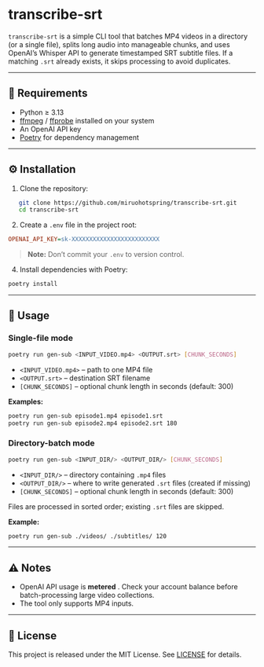 # transcribe-srt

`transcribe-srt` is a simple CLI tool that batches MP4 videos in a directory (or a single file), splits long audio into manageable chunks, and uses OpenAI’s Whisper API to generate timestamped SRT subtitle files. If a matching `.srt` already exists, it skips processing to avoid duplicates.

---

## 🔧 Requirements

- Python ≥ 3.13  
- [ffmpeg](https://ffmpeg.org/) / [ffprobe](https://ffmpeg.org/ffprobe.html) installed on your system  
- An OpenAI API key  
- [Poetry](https://python-poetry.org/) for dependency management

---

## ⚙️ Installation

1. Clone the repository:

```bash
   git clone https://github.com/miruohotspring/transcribe-srt.git
   cd transcribe-srt
```
 
2. Create a `.env` file in the project root:

```ini
OPENAI_API_KEY=sk-XXXXXXXXXXXXXXXXXXXXXXXXX
```

> **Note:**  Don’t commit your `.env` to version control.
 
4. Install dependencies with Poetry:

```bash
poetry install
```

---

## 🚀 Usage 

### Single-file mode 

```bash
poetry run gen-sub <INPUT_VIDEO.mp4> <OUTPUT.srt> [CHUNK_SECONDS]
```
 
- `<INPUT_VIDEO.mp4>` – path to one MP4 file
- `<OUTPUT.srt>` – destination SRT filename
- `[CHUNK_SECONDS]` – optional chunk length in seconds (default: 300)

**Examples:** 

```bash
poetry run gen-sub episode1.mp4 episode1.srt
poetry run gen-sub episode2.mp4 episode2.srt 180
```

### Directory-batch mode 

```bash
poetry run gen-sub <INPUT_DIR/> <OUTPUT_DIR/> [CHUNK_SECONDS]
```

- `<INPUT_DIR/>` – directory containing `.mp4` files
- `<OUTPUT_DIR/>` – where to write generated `.srt` files (created if missing)
- `[CHUNK_SECONDS]` – optional chunk length in seconds (default: 300)

Files are processed in sorted order; existing `.srt` files are skipped.

**Example:** 

```bash
poetry run gen-sub ./videos/ ./subtitles/ 120
```

---

## ⚠️ Notes 
 
- OpenAI API usage is **metered** . Check your account balance before batch-processing large video collections.
- The tool only supports MP4 inputs.

---

## 📄 License 

This project is released under the MIT License. See [LICENSE](https://chatgpt.com/c/LICENSE)  for details.
